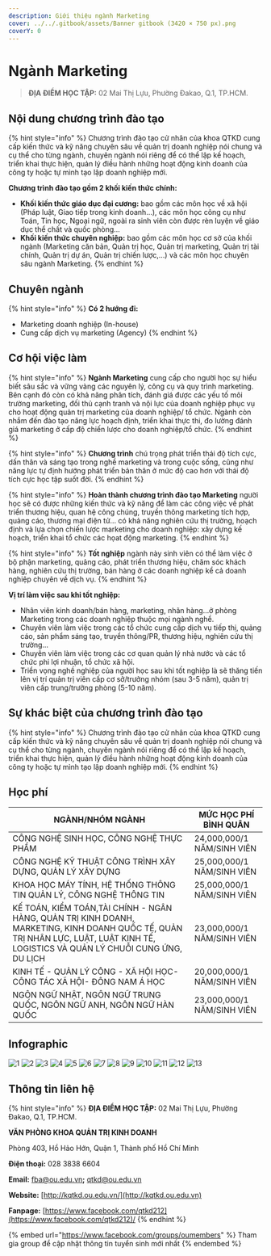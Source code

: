 ```yaml
---
description: Giới thiệu ngành Marketing
cover: ../../.gitbook/assets/Banner gitbook (3420 × 750 px).png
coverY: 0
---
```


# Ngành Marketing

> **ĐỊA ĐIỂM HỌC TẬP:** 02 Mai Thị Lựu, Phường Đakao, Q.1, TP.HCM.

## Nội dung chương trình đào tạo

{% hint style="info" %}
Chương trình đào tạo cử nhân của khoa QTKD cung cấp kiến thức và kỹ năng chuyên sâu về quản trị doanh nghiệp nói chung và cụ thể cho từng ngành, chuyên ngành nói riêng để có thể lập kế hoạch, triển khai thực hiện, quản lý điều hành những hoạt động kinh doanh của công ty hoặc tự mình tạo lập doanh nghiệp mới.

**Chương trình đào tạo gồm 2 khối kiến thức chính:**

* **Khối kiến thức giáo dục đại cương:** bao gồm các môn học về xã hội (Pháp luật, Giao tiếp trong kinh doanh…), các môn học công cụ như Toán, Tin học, Ngoại ngữ, ngoài ra sinh viên còn được rèn luyện về giáo dục thể chất và quốc phòng…
* **Khối kiến thức chuyên nghiệp:** bao gồm các môn học cơ sở của khối ngành (Marketing căn bản, Quản trị học, Quản trị marketing, Quản trị tài chính, Quản trị dự án, Quản trị chiến lược,…) và các môn học chuyên sâu ngành Marketing.
{% endhint %}

## Chuyên ngành

{% hint style="info" %}
**Có 2 hướng đi:**

* Marketing doanh nghiệp (In-house)
* Cung cấp dịch vụ marketing (Agency)
{% endhint %}

## Cơ hội việc làm

{% hint style="info" %}
**Ngành Marketing** cung cấp cho người học sự hiểu biết sâu sắc và vững vàng các nguyên lý, công cụ và quy trình marketing. Bên cạnh đó còn có khả năng phân tích, đánh giá được các yếu tố môi trường marketing, đối thủ cạnh tranh và nội lực của doanh nghiệp phục vụ cho hoạt động quản trị marketing của doanh nghiệp/ tổ chức. Ngành còn nhắm đến đào tạo năng lực hoạch định, triển khai thực thi, đo lường đánh giá marketing ở cấp độ chiến lược cho doanh nghiệp/tổ chức.
{% endhint %}

{% hint style="info" %}
**Chương trình** chú trọng phát triển thái độ tích cực, dấn thân và sáng tạo trong nghề marketing và trong cuộc sống, cũng như năng lực tự định hướng phát triển bản thân ở mức độ cao hơn với thái độ tích cực học tập suốt đời.
{% endhint %}

{% hint style="info" %}
**Hoàn thành chương trình đào tạo Marketing** người học sẽ có được những kiến thức và kỹ năng để làm các công việc về phát triển thương hiệu, quan hệ công chúng, truyền thông marketing tích hợp, quảng cáo, thương mại điện tử… có khả năng nghiên cứu thị trường, hoạch định và lựa chọn chiến lược marketing cho doanh nghiệp: xây dựng kế hoạch, triển khai tổ chức các họat động marketing.
{% endhint %}

{% hint style="info" %}
**Tốt nghiệp** ngành này sinh viên có thể làm việc ở bộ phận marketing, quảng cáo, phát triển thương hiệu, chăm sóc khách hàng, nghiên cứu thị trường, bán hàng ở các doanh nghiệp kể cả doanh nghiệp chuyên về dịch vụ.
{% endhint %}

**Vị trí làm việc sau khi tốt nghiệp:**

* Nhân viên kinh doanh/bán hàng, marketing, nhãn hàng…ở phòng Marketing trong các doanh nghiệp thuộc mọi ngành nghề.
* Chuyên viên làm việc trong các tổ chức cung cấp dịch vụ tiếp thị, quảng cáo, sản phẩm sáng tạo, truyền thông/PR, thương hiệu, nghiên cứu thị trường...
* Chuyên viên làm việc trong các cơ quan quản lý nhà nước và các tổ chức phi lợi nhuận, tổ chức xã hội.
* Triển vọng nghề nghiệp của người học sau khi tốt nghiệp là sẽ thăng tiến lên vị trí quản trị viên cấp cơ sở/trưởng nhóm (sau 3-5 năm), quản trị viên cấp trung/trưởng phòng (5-10 năm).

## Sự khác biệt của chương trình đào tạo

{% hint style="info" %}
Chương trình đào tạo cử nhân của khoa QTKD cung cấp kiến thức và kỹ năng chuyên sâu về quản trị doanh nghiệp nói chung và cụ thể cho từng ngành, chuyên ngành nói riêng để có thể lập kế hoạch, triển khai thực hiện, quản lý điều hành những hoạt động kinh doanh của công ty hoặc tự mình tạo lập doanh nghiệp mới.
{% endhint %}

## Học phí

| NGÀNH/NHÓM NGÀNH                                                                                                                                                                  | MỨC HỌC PHÍ BÌNH QUÂN      |
| --------------------------------------------------------------------------------------------------------------------------------------------------------------------------------- | -------------------------- |
| CÔNG NGHỆ SINH HỌC, CÔNG NGHỆ THỰC PHẨM                                                                                                                                           | 24,000,000/1 NĂM/SINH VIÊN |
| CÔNG NGHỆ KỸ THUẬT CÔNG TRÌNH XÂY DỰNG, QUẢN LÝ XÂY DỰNG                                                                                                                          | 25,000,000/1 NĂM/SINH VIÊN |
| KHOA HỌC MÁY TÍNH, HỆ THỐNG THÔNG TIN QUẢN LÝ, CÔNG NGHỆ THÔNG TIN                                                                                                                | 25,000,000/1 NĂM/SINH VIÊN |
| KẾ TOÁN, KIỂM TOÁN,TÀI CHÍNH - NGÂN HÀNG, QUẢN TRỊ KINH DOANH, MARKETING, KINH DOANH QUỐC TẾ, QUẢN TRỊ NHÂN LỰC, LUẬT, LUẬT KINH TẾ, LOGISTICS VÀ QUẢN LÝ CHUỖI CUNG ỨNG, DU LỊCH | 23,000,000/1 NĂM/SINH VIÊN |
| KINH TẾ - QUẢN LÝ CÔNG - XÃ HỘI HỌC- CÔNG TÁC XÃ HỘI- ĐÔNG NAM Á HỌC                                                                                                              | 20,000,000/1 NĂM/SINH VIÊN |
| NGÔN NGỮ NHẬT, NGÔN NGỮ TRUNG QUỐC, NGÔN NGỮ ANH, NGÔN NGỮ HÀN QUỐC                                                                                                               | 23,000,000/1 NĂM/SINH VIÊN |

## Infographic

![1](<../../.gitbook/assets/1 - tiêu đề (4) (1).png>) ![2](<../../.gitbook/assets/2 - giới thiệu chung (5).png>) ![3](<../../.gitbook/assets/3 - Ngành & việc làm (1).png>) ![4](<../../.gitbook/assets/4 - NGÀNH MARKETING 1.png>) ![5](<../../.gitbook/assets/5 - NGÀNH MARKETING 2.png>) ![6](<../../.gitbook/assets/6 - NGÀNH MARKETING 3.png>) ![7](<../../.gitbook/assets/7 - MỤC TIÊU ĐÀO TẠO (2).png>) ![8](<../../.gitbook/assets/8 - MỤC TIÊU ĐÀO TẠO (1).png>) ![9](<../../.gitbook/assets/9 - NỘI DUNG CHƯƠNG TRÌNH ĐÀO TẠO (2).png>) ![10](<../../.gitbook/assets/10 - NỘI DUNG CHƯƠNG TRÌNH ĐÀO TẠO.png>) ![11](<../../.gitbook/assets/12 - học phí (2).png>) ![12](<../../.gitbook/assets/13 - học phí.png>) ![13](<../../.gitbook/assets/14 - thông tin khác.png>)

## Thông tin liên hệ

{% hint style="info" %}
**ĐỊA ĐIỂM HỌC TẬP:** 02 Mai Thị Lựu, Phường Đakao, Q.1, TP.HCM.

**VĂN PHÒNG KHOA QUẢN TRỊ KINH DOANH**

Phòng 403, Hồ Hảo Hớn, Quận 1, Thành phố Hồ Chí Minh

**Điện thoại:** 028 3838 6604

**Email:** [fba@ou.edu.vn](mailto:fba@ou.edu.vn)**;** qtkd@ou.edu.vn

**Website:** [http://kqtkd.ou.edu.vn/](http://kqtkd.ou.edu.vn)

**Fanpage:** [https://www.facebook.com/qtkd212](https://www.facebook.com/qtkd212)/
{% endhint %}

{% embed url="https://www.facebook.com/groups/oumembers" %}
Tham gia group để cập nhật thông tin tuyển sinh mới nhất
{% endembed %}
